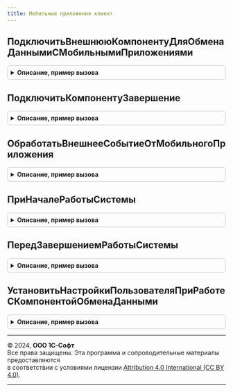 ```yaml
---
title: Мобильные приложения клиент
---
```



## ПодключитьВнешнююКомпонентуДляОбменаДаннымиСМобильнымиПриложениями
<details style="margin: 1em 0; padding: 0.5em; border: 1px solid #ccc; border-radius: 6px;">

<summary style="font-weight: bold; cursor: pointer;">Описание, пример вызова</summary>

```bsl

// Выполняет подключение внешней компоненты MAppDataExch для обмена данными с мобильными приложениями.
//
Процедура ПодключитьВнешнююКомпонентуДляОбменаДаннымиСМобильнымиПриложениями() Экспорт
```

Пример вызова
```bsl
МобильныеПриложенияКлиент.ПодключитьВнешнююКомпонентуДляОбменаДаннымиСМобильнымиПриложениями() 
```
</details>

## ПодключитьКомпонентуЗавершение
<details style="margin: 1em 0; padding: 0.5em; border: 1px solid #ccc; border-radius: 6px;">

<summary style="font-weight: bold; cursor: pointer;">Описание, пример вызова</summary>

```bsl

Процедура ПодключитьКомпонентуЗавершение(Результат, ДополнительныеПараметры) Экспорт
```

Пример вызова
```bsl
МобильныеПриложенияКлиент.ПодключитьКомпонентуЗавершение(Результат, ДополнительныеПараметры) 
```
</details>

## ОбработатьВнешнееСобытиеОтМобильногоПриложения
<details style="margin: 1em 0; padding: 0.5em; border: 1px solid #ccc; border-radius: 6px;">

<summary style="font-weight: bold; cursor: pointer;">Описание, пример вызова</summary>

```bsl

// Выполняет обработку внешнего события, полученного от мобильного приложения
//
// Параметры:
//  Источник - Строка - строка, описывающая источник
//  Событие - Строка - строка,  идентифицирующая конкретное событие
//	Данные - Строка - данные, полученные в рамках события.
//
Процедура ОбработатьВнешнееСобытиеОтМобильногоПриложения(Источник, Событие, Данные) Экспорт
```

Пример вызова
```bsl
МобильныеПриложенияКлиент.ОбработатьВнешнееСобытиеОтМобильногоПриложения(Источник, Событие, Данные) 
```
</details>

## ПриНачалеРаботыСистемы
<details style="margin: 1em 0; padding: 0.5em; border: 1px solid #ccc; border-radius: 6px;">

<summary style="font-weight: bold; cursor: pointer;">Описание, пример вызова</summary>

```bsl

// Выполняет необходимые действия, связанные с мобильными приложениями, при старте системы.
//
Процедура ПриНачалеРаботыСистемы() Экспорт
```

Пример вызова
```bsl
МобильныеПриложенияКлиент.ПриНачалеРаботыСистемы() 
```
</details>

## ПередЗавершениемРаботыСистемы
<details style="margin: 1em 0; padding: 0.5em; border: 1px solid #ccc; border-radius: 6px;">

<summary style="font-weight: bold; cursor: pointer;">Описание, пример вызова</summary>

```bsl

// Выполняется перед интерактивном завершении работы пользователя с областью данных или в локальном режиме.
//
Процедура ПередЗавершениемРаботыСистемы() Экспорт
```

Пример вызова
```bsl
МобильныеПриложенияКлиент.ПередЗавершениемРаботыСистемы() 
```
</details>

## УстановитьНастройкиПользователяПриРаботеСКомпонентойОбменаДанными
<details style="margin: 1em 0; padding: 0.5em; border: 1px solid #ccc; border-radius: 6px;">

<summary style="font-weight: bold; cursor: pointer;">Описание, пример вызова</summary>

```bsl

// Устанавливает компоненте обмена данными настройки, определенные для текущего пользователя.
//
Процедура УстановитьНастройкиПользователяПриРаботеСКомпонентойОбменаДанными() Экспорт
```

Пример вызова
```bsl
МобильныеПриложенияКлиент.УстановитьНастройкиПользователяПриРаботеСКомпонентойОбменаДанными() 
```
</details>

---

© 2024, **ООО 1С-Софт**  
Все права защищены. Эта программа и сопроводительные материалы предоставляются  
в соответствии с условиями лицензии [Attribution 4.0 International (CC BY 4.0)](https://creativecommons.org/licenses/by/4.0/legalcode).

---
